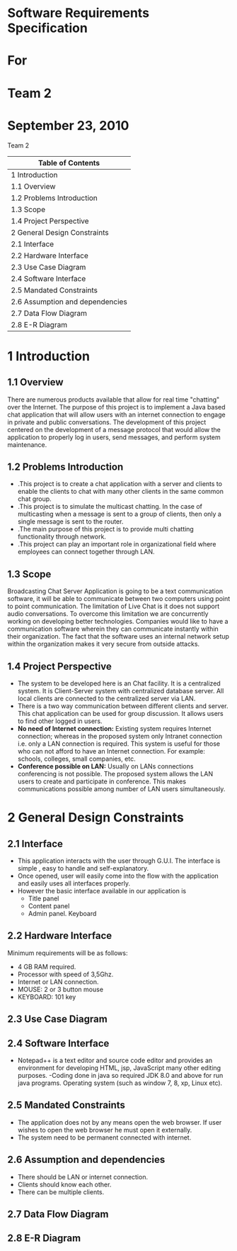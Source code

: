 # Software Requirements Specification

# For

# Team 2

# September 23, 2010























Team 2



| Table of Contents |
| --- |
| 1        Introduction        |
| 1.1        Overview        |
| 1.2        Problems Introduction        |
| 1.3        Scope        |
| 1.4        Project Perspective        |
| 2        General Design Constraints        |
| 2.1        Interface        |
| 2.2        Hardware Interface        |
| 2.3        Use Case Diagram        |
| 2.4        Software Interface        |
| 2.5        Mandated Constraints |
| 2.6        Assumption and dependencies|
| 2.7        Data Flow Diagram|
| 2.8        E-R Diagram |

# 1 Introduction

## 1.1 Overview

There are numerous products available that allow for real time &quot;chatting&quot; over the Internet. The purpose of this project is to implement a Java based chat application that will allow users with an internet connection to engage in private and public conversations. The development of this project centered on the development of a message protocol that would allow the application to properly log in users, send messages, and perform system maintenance.

## 1.2 Problems Introduction

- .This project is to create a chat application with a server and clients to enable the clients to chat with many other clients in the same common chat group.
- .This project is to simulate the multicast chatting. In the case of multicasting when a message is sent to a group of clients, then only a single message is sent to the router.
- .The main purpose of this project is to provide multi chatting functionality through network.
- .This project can play an important role in organizational field where employees can connect together through LAN.

## 1.3 Scope

 Broadcasting Chat Server Application is going to be a text communication software, it will be able to communicate between two computers using point to point communication. The limitation of Live Chat is it does not support audio conversations. To overcome this limitation we are concurrently working on developing better technologies. Companies would like to have a communication software wherein they can communicate instantly within their organization. The fact that the software uses an internal network setup within the organization makes it very secure from outside attacks.







## 1.4 Project Perspective

- The system to be developed here is an Chat facility. It is a centralized system. It is Client-Server system with centralized database server. All local clients are connected to the centralized server via LAN.
- There is a two way communication between different clients and server. This chat application can be used for group discussion. It allows users to find other logged in users.
-  **No need of Internet connection:** Existing system requires Internet connection; whereas in the proposed system only Intranet connection i.e. only a LAN connection is required. This system is useful for those who can not afford to have an Internet connection. For example: schools, colleges, small companies, etc.
-  **Conference possible on LAN:** Usually on LANs connections conferencing is not possible. The proposed system allows the LAN users to create and participate in conference. This makes communications possible among number of LAN users simultaneously.

# 2 General Design Constraints

## 2.1 Interface

- This application interacts with the user through G.U.I. The interface is simple , easy to handle and self-explanatory.
- Once opened, user will easily come into the flow with the application and easily uses all interfaces properly.
- However the basic interface available in our application is
  -  Title panel
  - Content panel
  - Admin panel. Keyboard

## 2.2 Hardware Interface

Minimum requirements will be as follows:

- 4 GB RAM required.
- Processor with speed of 3,5Ghz.
- Internet or LAN connection.
- MOUSE: 2 or 3 button mouse
- KEYBOARD: 101 key

## 2.3 Use Case Diagram


## 2.4 Software Interface
-	Notepad++ is a text editor and source code editor and provides an environment for developing HTML, jsp, JavaScript many other editing purposes. 
-Coding done in java so required JDK 8.0 and above for run java programs. Operating system (such as window 7, 8, xp, Linux etc).

## 2.5 Mandated Constraints
- The application does not by any means open the web browser. If user wishes to open the web browser he must open it externally. 
- The system need to be permanent connected with internet.
## 2.6	Assumption and dependencies
-	There should be LAN or internet connection. 
- Clients should know each other. 
- There can be multiple clients.
## 2.7 Data Flow Diagram


## 2.8 E-R Diagram

